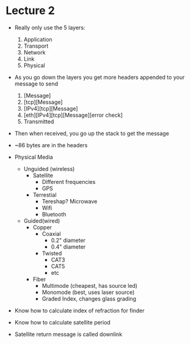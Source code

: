 # Lecture 2

* Really only use the 5 layers:
	1. Application
	2. Transport
	3. Network
	4. Link
	5. Physical

* As you go down the layers you get more headers appended to your message to send
	1. [Message]
	2. [tcp][Message]
	3. [IPv4][tcp][Message]
	4. [eth][IPv4][tcp][Message][error check]
	5. Transmitted
* Then when received, you go up the stack to get the message
* ~86 bytes are in the headers
* Physical Media
	* Unguided (wireless)
		* Satellite
			* Different frequencies
			* GPS
		* Terrestial
			* Tereshap? Microwave
			* Wifi
			* Bluetooth
	* Guided(wired)
		* Copper
			* Coaxial
				* 0.2" diameter
				* 0.4" diameter
			* Twisted
				* CAT3
				* CAT5
				* etc
		* Fiber
			* Multimode (cheapest, has source led)
			* Monomode (best, uses laser source)
			* Graded Index, changes glass grading
* Know how to calculate index of refraction for finder
* Know how to calculate satellite period
* Satellite return message is called downlink
